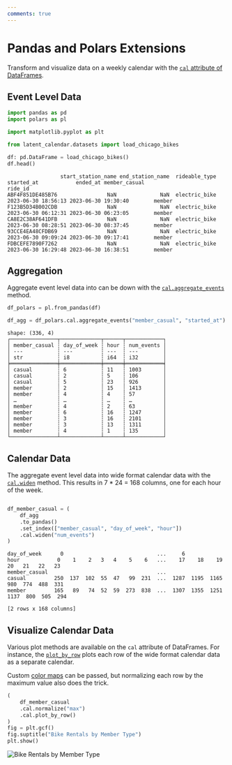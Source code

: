 ```yaml
---
comments: true
---
```

# Pandas and Polars Extensions

Transform and visualize data on a weekly calendar with the [`cal` attribute of DataFrames](./../modules/extensions.md).

## Event Level Data

```python
import pandas as pd
import polars as pl

import matplotlib.pyplot as plt

from latent_calendar.datasets import load_chicago_bikes

df: pd.DataFrame = load_chicago_bikes()
df.head()
```

```text
                 start_station_name end_station_name  rideable_type          started_at            ended_at member_casual
ride_id
ABF4F851DE485B76                NaN              NaN  electric_bike 2023-06-30 18:56:13 2023-06-30 19:30:40        member
F123B5D34B002CDB                NaN              NaN  electric_bike 2023-06-30 06:12:31 2023-06-30 06:23:05        member
CA8E2C38AF641DFB                NaN              NaN  electric_bike 2023-06-30 08:28:51 2023-06-30 08:37:45        member
93CCE4EA48CFDB69                NaN              NaN  electric_bike 2023-06-30 09:09:24 2023-06-30 09:17:41        member
FDBCEFE7890F7262                NaN              NaN  electric_bike 2023-06-30 16:29:48 2023-06-30 16:38:51        member
```

## Aggregation

Aggregate event level data into can be down with the [`cal.aggregate_events`](./../modules/extensions.md#latent_calendar.extensions.PolarsDataFrameAccessor.aggregate_events) method.

```python
df_polars = pl.from_pandas(df)

df_agg = df_polars.cal.aggregate_events("member_casual", "started_at")
```

```text
shape: (336, 4)
┌───────────────┬─────────────┬──────┬────────────┐
│ member_casual ┆ day_of_week ┆ hour ┆ num_events │
│ ---           ┆ ---         ┆ ---  ┆ ---        │
│ str           ┆ i8          ┆ i64  ┆ i32        │
╞═══════════════╪═════════════╪══════╪════════════╡
│ casual        ┆ 6           ┆ 11   ┆ 1003       │
│ casual        ┆ 2           ┆ 5    ┆ 106        │
│ casual        ┆ 5           ┆ 23   ┆ 926        │
│ member        ┆ 2           ┆ 15   ┆ 1413       │
│ member        ┆ 4           ┆ 4    ┆ 57         │
│ …             ┆ …           ┆ …    ┆ …          │
│ member        ┆ 4           ┆ 2    ┆ 63         │
│ member        ┆ 6           ┆ 16   ┆ 1247       │
│ member        ┆ 3           ┆ 16   ┆ 2101       │
│ member        ┆ 3           ┆ 13   ┆ 1311       │
│ member        ┆ 4           ┆ 1    ┆ 135        │
└───────────────┴─────────────┴──────┴────────────┘
```

## Calendar Data

The aggregate event level data into wide format calendar data with the [`cal.widen`](./../modules/extensions.md#latent_calendar.extensions.PandasDataFrameAccessor.widen) method. This results in 7 * 24 = 168 columns, one for each hour of the week.

```python

df_member_casual = (
    df_agg
    .to_pandas()
    .set_index(["member_casual", "day_of_week", "hour"])
    .cal.widen("num_events")
)
```

```text
day_of_week      0                              ...     6
hour            0    1    2   3   4    5    6   ...    17    18    19    20   21   22   23
member_casual                                   ...
casual         250  137  102  55  47   99  231  ...  1287  1195  1165   980  774  488  331
member         165   89   74  52  59  273  838  ...  1307  1355  1251  1137  800  505  294

[2 rows x 168 columns]
```

## Visualize Calendar Data

Various plot methods are available on the `cal` attribute of DataFrames. For instance, the [`plot_by_row`](./../modules/extensions.md#latent_calendar.extensions.PandasDataFrameAccessor.plot_by_row) plots each row of the wide format calendar data as a separate calendar.

Custom [color maps](./../modules/plot/colors.md#latent_calendar.plot.colors) can be passed, but normalizing each row by the maximum value also does the trick.

```python
(
    df_member_casual
    .cal.normalize("max")
    .cal.plot_by_row()
)
fig = plt.gcf()
fig.suptitle("Bike Rentals by Member Type")
plt.show()
```

![Bike Rentals by Member Type](./../images/bikes-by-member-type.png)
